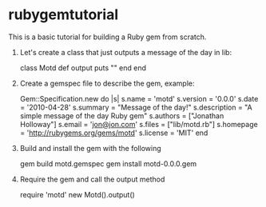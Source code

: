 rubygemtutorial
===============

This is a basic tutorial for building a Ruby gem from scratch.

1. Let's create a class that just outputs a message of the day in lib:

    class Motd
      def output
        puts ""
      end
    end
    
2. Create a gemspec file to describe the gem, example:

    Gem::Specification.new do |s|
      s.name        = 'motd'
      s.version     = '0.0.0'
      s.date        = '2010-04-28'
      s.summary     = "Message of the day!"
      s.description = "A simple message of the day Ruby gem"
      s.authors     = ["Jonathan Holloway"]
      s.email       = 'jon@jon.com'
      s.files       = ["lib/motd.rb"]
      s.homepage    =
        'http://rubygems.org/gems/motd'
      s.license       = 'MIT'
    end
    
3. Build and install the gem with the following

    gem build motd.gemspec
    gem install motd-0.0.0.gem
    
4. Require the gem and call the output method

    require 'motd'
    new Motd().output()
  

  
